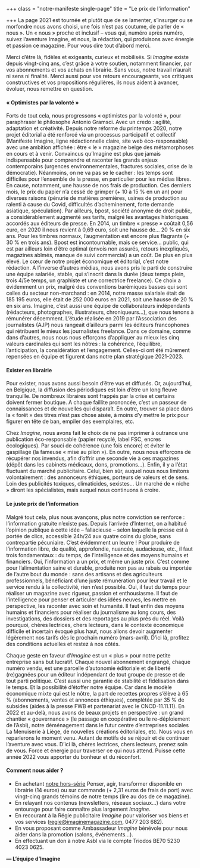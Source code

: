 +++
class = "notre-manifeste single-page"
title = "Le prix de l'information"

+++
La page 2021 est tournée et plutôt que de se lamenter, s’insurger ou se morfondre nous avons choisi, une fois n’est pas coutume, de parler de « nous ». Un « nous » proche et inclusif – vous qui, numéro après numéro, suivez l’aventure Imagine, et nous, la rédaction, qui produisons avec énergie et passion ce magazine. Pour vous dire tout d’abord merci. 

Merci d’être là, fidèles et exigeants, curieux et mobilisés. Si _Imagine_ existe depuis vingt-cinq ans, c’est grâce à votre soutien, notamment financier, par vos abonnements et vos achats en librairie. Sans vous, notre travail n’aurait ni sens ni finalité. Merci aussi pour vos retours encourageants, vos critiques constructives et vos propositions régulières, ils nous aident à avancer, évoluer, nous remettre en question. 

#### « Optimistes par la volonté » 

Forts de tout cela, nous progressons « optimistes par la volonté », pour paraphraser le philosophe Antonio Gramsci. Avec un credo : agilité, adaptation et créativité. Depuis notre réforme du printemps 2020, notre projet éditorial a été renforcé via un processus participatif et collectif (Manifeste Imagine, ligne rédactionnelle claire, site web éco-responsable) avec une ambition affichée : être « le » magazine belge des métamorphoses en cours et à venir. Convaincus qu’Imagine est plus que jamais indispensable pour comprendre et raconter les grands enjeux contemporains (urgences environnementales, fractures sociales, crise de la démocratie). Néanmoins, on ne va pas se le cacher : les temps sont difficiles pour l’ensemble de la presse, en particulier pour les médias libres. En cause, notamment, une hausse de nos frais de production. Ces derniers mois, le prix du papier n’a cessé de grimper (+ 10 à 15 % en un an) pour diverses raisons (pénurie de matières premières, usines de production au ralenti à cause du Covid, difficultés d’acheminement, forte demande asiatique, spéculation). Par ailleurs, bpost, société anonyme de droit public, a considérablement augmenté ses tarifs, malgré les avantages historiques accordés aux éditeurs de presse. En 2014, un timbre « presse » coûtait 0,56 euro, en 2020 il nous revient à 0,69 euro, soit une hausse de… 20 % en six ans. Pour les timbres normaux, l’augmentation est encore plus flagrante (+ 30 % en trois ans). Bpost est incontournable, mais ce service… public, qui est par ailleurs loin d’être optimal (envois non assurés, retours inexpliqués, magazines abîmés, manque de suivi commercial) a un coût. De plus en plus élevé. Le cœur de notre projet économique et éditorial, c’est notre rédaction. A l’inverse d’autres médias, nous avons pris le parti de construire une équipe salariée, stable, qui s’inscrit dans la durée (deux temps plein, trois 4/5e temps, un graphiste et une correctrice freelance). Ce choix a évidemment un prix, malgré des conventions barémiques basses qui sont celles du secteur non-marchand : en 2014, notre masse salariale était de 185 195 euros, elle était de 252 000 euros en 2021, soit une hausse de 20 % en six ans. Imagine, c’est aussi une équipe de collaborateurs indépendants (rédacteurs, photographes, illustrateurs, chroniqueurs…), que nous tenons à rémunérer décemment. L’étude réalisée en 2019 par l’Association des journalistes (AJP) nous rangeait d’ailleurs parmi les éditeurs francophones qui rétribuent le mieux les journalistes freelance. Dans ce domaine, comme dans d’autres, nous nous nous efforçons d’appliquer au mieux les cinq valeurs cardinales qui sont les nôtres : la cohérence, l’équilibre, l’anticipation, la considération et l’engagement. Celles-ci ont été mûrement repensées en équipe et figurent dans notre plan stratégique 2021-2023. 

#### Exister en librairie

Pour exister, nous avons aussi besoin d’être vus et diffusés. Or, aujourd’hui, en Belgique, la diffusion des périodiques est loin d’être un long fleuve tranquille. De nombreux libraires sont frappés par la crise et certains doivent fermer boutique. A chaque faillite prononcée, c’est un passeur de connaissances et de nouvelles qui disparaît. En outre, trouver sa place dans la « forêt » des titres n’est pas chose aisée, à moins d’y mettre le prix pour figurer en tête de ban, empiler des exemplaires, etc. 

Chez _Imagine_, nous avons fait le choix de ne pas imprimer à outrance une publication éco-responsable (papier recyclé, label FSC, encres écologiques). Par souci de cohérence (une fois encore) et éviter le gaspillage (la fameuse « mise au pilon »). En outre, nous nous efforçons de récupérer nos invendus, afin d’offrir une seconde vie à ces magazines (dépôt dans les cabinets médicaux, dons, promotions…). Enfin, il y a l’état fluctuant du marché publicitaire. Celui, bien sûr, auquel nous nous limitons volontairement : des annonceurs éthiques, porteurs de valeurs et de sens. Loin des publicités toxiques, climaticides, sexistes... Un marché de « niche » diront les spécialistes, mais auquel nous continuons à croire. 

#### Le juste prix de l’information 

Malgré tout cela, plus nous avançons, plus notre conviction se renforce : l’information gratuite n’existe pas. Depuis l’arrivée d’Internet, on a habitué l’opinion publique à cette idée – fallacieuse – selon laquelle la presse est à portée de clics, accessible 24h/24 aux quatre coins du globe, sans contrepartie pécuniaire. C’est évidemment un leurre ! Pour produire de l’information libre, de qualité, approfondie, nuancée, audacieuse, etc., il faut trois fondamentaux : du temps, de l’intelligence et des moyens humains et financiers. Oui, l’information a un prix, et même un juste prix. C’est comme pour l’alimentation saine et durable, produite non pas au rabais ou importée de l’autre bout du monde : sans des artisans et des agriculteurs professionnels, bénéficiant d’une juste rémunération pour leur travail et le service rendu à la collectivité, rien n’est possible. Oui, il faut du temps pour réaliser un magazine avec rigueur, passion et enthousiasme. Il faut de l’intelligence pour penser et articuler des idées neuves, les mettre en perspective, les raconter avec soin et humanité. Il faut enfin des moyens humains et financiers pour réaliser du journalisme au long cours, des investigations, des dossiers et des reportages au plus près du réel. Voilà pourquoi, chères lectrices, chers lecteurs, dans le contexte économique difficile et incertain évoqué plus haut, nous allons devoir augmenter légèrement nos tarifs dès le prochain numéro (mars-avril). D’ici là, profitez des conditions actuelles et restez à nos côtés. 

Chaque geste en faveur d’_Imagine_ est un « plus » pour notre petite entreprise sans but lucratif. Chaque nouvel abonnement engrangé, chaque numéro vendu, est une parcelle d’autonomie éditoriale et de liberté (re)gagnées pour un éditeur indépendant de tout groupe de presse et de tout parti politique. C’est aussi une garantie de stabilité et fidélisation dans le temps. Et la possibilité d’étoffer notre équipe. Car dans le modèle économique mixte qui est le nôtre, la part de recettes propres s’élève à 65 % (abonnements, ventes et annonces éthiques), complétée par 35 % de subsides (aides à la presse FWB et partenariat avec le CNCD-11.11.11). En 2022 et au-delà, nous avons de beaux projets en perspective : un grand chantier « gouvernance » (le passage en coopérative ou le re-déploiement de l’Asbl), notre déménagement dans le futur centre d’entreprises sociales La Menuiserie à Liège, de nouvelles créations éditoriales, etc. Nous vous en reparlerons le moment venu. Autant de motifs de se réjouir et de continuer l’aventure avec vous. D’ici là, chères lectrices, chers lecteurs, prenez soin de vous. Force et énergie pour traverser ce qui nous attend. Puisse cette année 2022 vous apporter du bonheur et du réconfort. 

#### Comment nous aider ? 

* En achetant [notre hors-série](https://kiosque.imagine-magazine.com/boutique/hors-serie-les-grands-entretiens/) Penser, agir, transformer disponible en librairie (14 euros) ou sur commande (+ 2,31 euros de frais de port) avec vingt-cinq grands témoins de notre temps (lire au dos de ce magazine). 
* En relayant nos contenus (newsletters, réseaux sociaux…) dans votre entourage pour faire connaître plus largement _Imagine_. 
* En recourant à la Régie publicitaire _Imagine_ pour valoriser vos biens et vos services (regie@imaginemagazine.com, 0477 203 682). 
* En vous proposant comme Ambassadeur _Imagine_ bénévole pour nous aider dans la promotion (salons, événements…). 
* En effectuant un don à notre Asbl via le compte Triodos BE70 5230 4023 0625.

**— L’équipe d’Imagine**